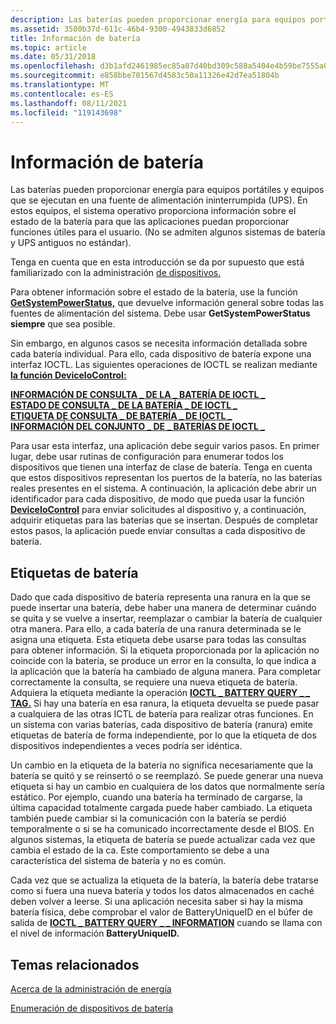 ```yaml
---
description: Las baterías pueden proporcionar energía para equipos portátiles y equipos que se ejecutan en una fuente de alimentación ininterrumpida (UPS).
ms.assetid: 3580b37d-611c-46b4-9300-4943833d6852
title: Información de batería
ms.topic: article
ms.date: 05/31/2018
ms.openlocfilehash: d3b1afd2461985ec85a07d40bd309c588a5404e4b59be7555a01fc6c147eb221
ms.sourcegitcommit: e858bbe701567d4583c50a11326e42d7ea51804b
ms.translationtype: MT
ms.contentlocale: es-ES
ms.lasthandoff: 08/11/2021
ms.locfileid: "119143698"
---
```

# <a name="battery-information"></a>Información de batería

Las baterías pueden proporcionar energía para equipos portátiles y equipos que se ejecutan en una fuente de alimentación ininterrumpida (UPS). En estos equipos, el sistema operativo proporciona información sobre el estado de la batería para que las aplicaciones puedan proporcionar funciones útiles para el usuario. (No se admiten algunos sistemas de batería y UPS antiguos no estándar).

Tenga en cuenta que en esta introducción se da por supuesto que está familiarizado con la administración [de dispositivos.](/windows/desktop/DevIO/device-management)

Para obtener información sobre el estado de la batería, use la función [**GetSystemPowerStatus,**](/windows/desktop/api/Winbase/nf-winbase-getsystempowerstatus) que devuelve información general sobre todas las fuentes de alimentación del sistema. Debe usar **GetSystemPowerStatus siempre** que sea posible.

Sin embargo, en algunos casos se necesita información detallada sobre cada batería individual. Para ello, cada dispositivo de batería expone una interfaz IOCTL. Las siguientes operaciones de IOCTL se realizan mediante [**la función DeviceIoControl:**](/windows/desktop/api/ioapiset/nf-ioapiset-deviceiocontrol)

<dl>

[**INFORMACIÓN DE CONSULTA \_ DE LA \_ BATERÍA DE IOCTL \_**](ioctl-battery-query-information.md)  
[**ESTADO DE CONSULTA \_ DE LA BATERÍA \_ DE IOCTL \_**](ioctl-battery-query-status.md)  
[**ETIQUETA DE CONSULTA \_ DE BATERÍA \_ DE IOCTL \_**](ioctl-battery-query-tag.md)  
[**INFORMACIÓN DEL CONJUNTO \_ DE \_ BATERÍAS DE IOCTL \_**](ioctl-battery-set-information.md)  
</dl>

Para usar esta interfaz, una aplicación debe seguir varios pasos. En primer lugar, debe usar rutinas de configuración para enumerar todos los dispositivos que tienen una interfaz de clase de batería. Tenga en cuenta que estos dispositivos representan los puertos de la batería, no las baterías reales presentes en el sistema. A continuación, la aplicación debe abrir un identificador para cada dispositivo, de modo que pueda usar la función [**DeviceIoControl**](/windows/desktop/api/ioapiset/nf-ioapiset-deviceiocontrol) para enviar solicitudes al dispositivo y, a continuación, adquirir etiquetas para las baterías que se insertan. Después de completar estos pasos, la aplicación puede enviar consultas a cada dispositivo de batería.

## <a name="battery-tags"></a>Etiquetas de batería

Dado que cada dispositivo de batería representa una ranura en la que se puede insertar una batería, debe haber una manera de determinar cuándo se quita y se vuelve a insertar, reemplazar o cambiar la batería de cualquier otra manera. Para ello, a cada batería de una ranura determinada se le asigna una etiqueta. Esta etiqueta debe usarse para todas las consultas para obtener información. Si la etiqueta proporcionada por la aplicación no coincide con la batería, se produce un error en la consulta, lo que indica a la aplicación que la batería ha cambiado de alguna manera. Para completar correctamente la consulta, se requiere una nueva etiqueta de batería. Adquiera la etiqueta mediante la operación [**IOCTL \_ BATTERY QUERY \_ \_ TAG.**](ioctl-battery-query-tag.md) Si hay una batería en esa ranura, la etiqueta devuelta se puede pasar a cualquiera de las otras ICTL de batería para realizar otras funciones. En un sistema con varias baterías, cada dispositivo de batería (ranura) emite etiquetas de batería de forma independiente, por lo que la etiqueta de dos dispositivos independientes a veces podría ser idéntica.

Un cambio en la etiqueta de la batería no significa necesariamente que la batería se quitó y se reinsertó o se reemplazó. Se puede generar una nueva etiqueta si hay un cambio en cualquiera de los datos que normalmente sería estático. Por ejemplo, cuando una batería ha terminado de cargarse, la última capacidad totalmente cargada puede haber cambiado. La etiqueta también puede cambiar si la comunicación con la batería se perdió temporalmente o si se ha comunicado incorrectamente desde el BIOS. En algunos sistemas, la etiqueta de batería se puede actualizar cada vez que cambia el estado de la ca. Este comportamiento se debe a una característica del sistema de batería y no es común.

Cada vez que se actualiza la etiqueta de la batería, la batería debe tratarse como si fuera una nueva batería y todos los datos almacenados en caché deben volver a leerse. Si una aplicación necesita saber si hay la misma batería física, debe comprobar el valor de BatteryUniqueID en el búfer de salida de [**IOCTL \_ BATTERY QUERY \_ \_ INFORMATION**](ioctl-battery-query-information.md) cuando se llama con el nivel de información **BatteryUniqueID.** 

## <a name="related-topics"></a>Temas relacionados

<dl> <dt>

[Acerca de la administración de energía](about-power-management.md)
</dt> <dt>

[Enumeración de dispositivos de batería](enumerating-battery-devices.md)
</dt> </dl>

 

 
